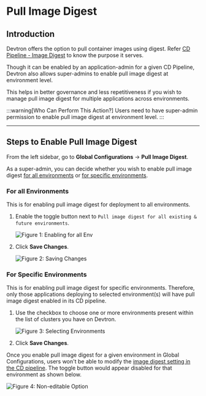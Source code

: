 # Pull Image Digest

## Introduction

Devtron offers the option to pull container images using digest. Refer [CD Pipeline - Image Digest](../creating-application/workflow/cd-pipeline.md#pull-container-image-with-image-digest) to know the purpose it serves.

Though it can be enabled by an application-admin for a given CD Pipeline, Devtron also allows super-admins to enable pull image digest at environment level.

This helps in better governance and less repetitiveness if you wish to manage pull image digest for multiple applications across environments.

:::warning[Who Can Perform This Action?]
Users need to have super-admin permission to enable pull image digest at environment level.
:::

---

## Steps to Enable Pull Image Digest

From the left sidebar, go to **Global Configurations** → **Pull Image Digest**.

As a super-admin, you can decide whether you wish to enable pull image digest [for all environments](#for-all-environments) or [for specific environments](#for-specific-environments).

### For all Environments

This is for enabling pull image digest for deployment to all environments.

1. Enable the toggle button next to `Pull image digest for all existing & future environments`.

    ![Figure 1: Enabling for all Env](https://devtron-public-asset.s3.us-east-2.amazonaws.com/images/global-configurations/image-digest/global-toggle.jpg)

2. Click **Save Changes**.

    ![Figure 2: Saving Changes](https://devtron-public-asset.s3.us-east-2.amazonaws.com/images/global-configurations/image-digest/save-global-pull.jpg)


### For Specific Environments

This is for enabling pull image digest for specific environments. Therefore, only those applications deploying to selected environment(s) will have pull image digest enabled in its CD pipeline.

1. Use the checkbox to choose one or more environments present within the list of clusters you have on Devtron.

    ![Figure 3: Selecting Environments](https://devtron-public-asset.s3.us-east-2.amazonaws.com/images/global-configurations/image-digest/environment-selection.jpg)

2. Click **Save Changes**.

Once you enable pull image digest for a given environment in Global Configurations, users won't be able to modify the [image digest setting in the CD pipeline](../creating-application/workflow/cd-pipeline.md#pull-container-image-with-image-digest). The toggle button would appear disabled for that environment as shown below.

![Figure 4: Non-editable Option](https://devtron-public-asset.s3.us-east-2.amazonaws.com/images/global-configurations/image-digest/disabled-pull-digest.jpg)





